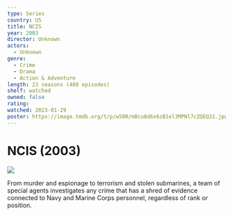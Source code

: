 ```yaml
---
type: Series
country: US
title: NCIS
year: 2003
director: Unknown
actors:
  - Unknown
genre:
  - Crime
  - Drama
  - Action & Adventure
length: 23 seasons (488 episodes)
shelf: watched
owned: false
rating:
watched: 2023-01-29
poster: https://image.tmdb.org/t/p/w500/mBcu8d6x6zB1el3MPNl7cZQEQ31.jpg
---
```


# NCIS (2003)

![](https://image.tmdb.org/t/p/w500/mBcu8d6x6zB1el3MPNl7cZQEQ31.jpg)

From murder and espionage to terrorism and stolen submarines, a team of special agents investigates any crime that has a shred of evidence connected to Navy and Marine Corps personnel, regardless of rank or position.